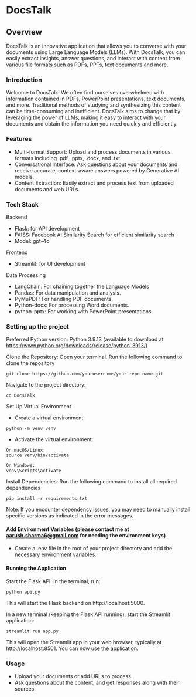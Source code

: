 # DocsTalk
## Overview
DocsTalk is an innovative application that allows you to converse with your documents using Large Language Models (LLMs). With DocsTalk, you can easily extract insights, answer questions, and interact with content from various file formats such as PDFs, PPTs, text documents and more.

### Introduction
Welcome to DocsTalk! We often find ourselves overwhelmed with information contained in PDFs, PowerPoint presentations, text documents, and more. Traditional methods of studying and synthesizing this content can be time-consuming and inefficient. DocsTalk aims to change that by leveraging the power of LLMs, making it easy to interact with your documents and obtain the information you need quickly and efficiently.

### Features
- Multi-format Support: Upload and process documents in various formats including .pdf, .pptx, .docx, and .txt.
- Conversational Interface: Ask questions about your documents and receive accurate, context-aware answers powered by Generative AI models.
- Content Extraction: Easily extract and process text from uploaded documents and web URLs.

### Tech Stack
Backend
- Flask: for API development
- FAISS: Facebook AI Similarity Search for efficient similarity search
- Model: gpt-4o

Frontend 
- Streamlit: for UI development
  
Data Processing
- LangChain: For chaining together the Language Models
- Pandas: For data manipulation and analysis.
- PyMuPDF: For handling PDF documents.
- Python-docx: For processing Word documents.
- python-pptx: For working with PowerPoint presentations.


### Setting up the project

Preferred Python version: Python 3.9.13 (available to download at https://www.python.org/downloads/release/python-3913/)                                

Clone the Repository: Open your terminal. Run the following command to clone the repository 
```
git clone https://github.com/yourusername/your-repo-name.git
```

Navigate to the project directory:
```
cd DocsTalk
```

Set Up Virtual Environment
- Create a virtual environment:
```
python -m venv venv
```

- Activate the virtual environment:
```
On macOS/Linux:
source venv/bin/activate

On Windows:
venv\Scripts\activate
```


Install Dependencies: Run the following command to install all required dependencies
```
pip install -r requirements.txt
```

Note: If you encounter dependency issues, you may need to manually install specific versions as indicated in the error messages.

#### Add Environment Variables (please contact me at aarush.sharma6@gmail.com for needing the environment keys)
- Create a .env file in the root of your project directory and add the necessary environment variables.

#### Running the Application

Start the Flask API. In the terminal, run:
```
python api.py
```
This will start the Flask backend on http://localhost:5000.

In a new terminal (keeping the Flask API running), start the Streamlit application:
```
streamlit run app.py
```

This will open the Streamlit app in your web browser, typically at http://localhost:8501. You can now use the application.


### Usage
- Upload your documents or add URLs to process.
- Ask questions about the content, and get responses along with their sources.


